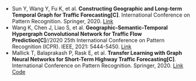 * Sun Y, Wang Y, Fu K, et al. <b>Constructing Geographic and Long-term Temporal Graph for Traffic Forecasting[C]</b>. International Conference on Pattern Recognition. Springer, 2020. [Link](https://arxiv.org/abs/2004.10958)
* Wang K, Chen J, Liao S, et al. <b>Geographic-Semantic-Temporal Hypergraph Convolutional Network for Traffic Flow Prediction[C]</b>//2020 25th International Conference on Pattern Recognition (ICPR). IEEE, 2021: 5444-5450. [Link](https://ieeexplore.ieee.org/abstract/document/9412432/)
* Mallick T, Balaprakash P, Rask E, et al. <b>Transfer Learning with Graph Neural Networks for Short-Term Highway Traffic Forecasting[C]</b>. International Conference on Pattern Recognition. Springer, 2020. [Link](https://arxiv.org/abs/2004.08038) [Code](https://github.com/tanwimallick/TL-DCRNN)
